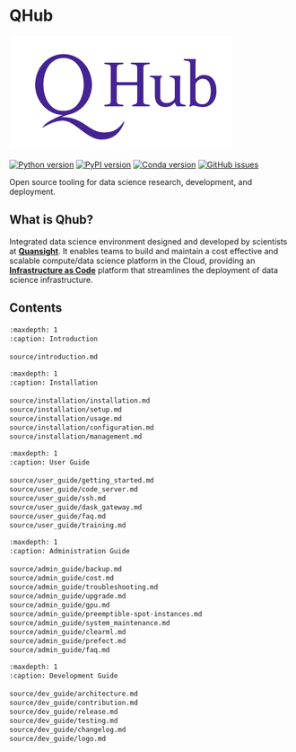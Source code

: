 # QHub

![quansight_logo](source/images/qhub_logo.png)

[![Python version](https://img.shields.io/badge/python-3.6%20%7C%203.7%20%7C%203.8-blue.svg)](https://pypi.org/project/qhub/)
[![PyPI version](https://badge.fury.io/py/qhub.svg)](https://badge.fury.io/py/qhub)
[![Conda version](https://img.shields.io/badge/conda--forge-v0.3.0-%234f28a8)](https://anaconda.org/conda-forge/qhub)
[![GitHub issues](https://img.shields.io/github/issues/quansight/qhub?style=plastic)](https://github.com/Quansight/qhub/issues/new/choose)


Open source tooling for data science research, development, and deployment.

## What is Qhub?

Integrated data science environment designed and developed by
scientists at [**Quansight**](https://www.quansight.com/).  It enables
teams to build and maintain a cost effective and scalable compute/data
science platform in the Cloud, providing an [**Infrastructure as
Code**](https://en.wikipedia.org/wiki/Infrastructure_as_code) platform
that streamlines the deployment of data science infrastructure. 

## Contents

```{toctree}
:maxdepth: 1
:caption: Introduction

source/introduction.md
```

```{toctree}
:maxdepth: 1
:caption: Installation

source/installation/installation.md
source/installation/setup.md
source/installation/usage.md
source/installation/configuration.md
source/installation/management.md
```

```{toctree}
:maxdepth: 1
:caption: User Guide

source/user_guide/getting_started.md
source/user_guide/code_server.md
source/user_guide/ssh.md
source/user_guide/dask_gateway.md
source/user_guide/faq.md
source/user_guide/training.md
```

```{toctree}
:maxdepth: 1
:caption: Administration Guide

source/admin_guide/backup.md
source/admin_guide/cost.md
source/admin_guide/troubleshooting.md
source/admin_guide/upgrade.md
source/admin_guide/gpu.md
source/admin_guide/preemptible-spot-instances.md
source/admin_guide/system_maintenance.md
source/admin_guide/clearml.md
source/admin_guide/prefect.md
source/admin_guide/faq.md
```

```{toctree}
:maxdepth: 1
:caption: Development Guide

source/dev_guide/architecture.md
source/dev_guide/contribution.md
source/dev_guide/release.md
source/dev_guide/testing.md
source/dev_guide/changelog.md
source/dev_guide/logo.md
```

